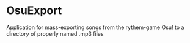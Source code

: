 OsuExport
=========

Application for mass-exporting songs from the rythem-game Osu! to a directory of properly named .mp3 files
